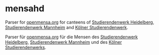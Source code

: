 # mensahd
Parser for [openmensa.org](https://openmensa.org/) for canteens of [Studierendenwerk Heidelberg](http://www.stw.uni-heidelberg.de/en/speiseplan), [Studierendenwerk Mannheim](https://www.stw-ma.de/Essen+_+Trinken/Men%C3%BCpl%C3%A4ne.html) and [Kölner Studierendenwerk](http://www.kstw.de/index.php?option=com_content&view=article&id=182&Itemid=121). 

Parser für [openmensa.org](https://openmensa.org/) für die Mensen des [Studierendenwerk Heidelberg](http://www.stw.uni-heidelberg.de/de/speiseplan), [Studierendenwerk Mannheim](https://www.stw-ma.de/Essen+_+Trinken/Men%C3%BCpl%C3%A4ne.html) und des [Kölner Studierendenwerks](http://www.kstw.de/index.php?option=com_content&view=article&id=182&Itemid=121). 
